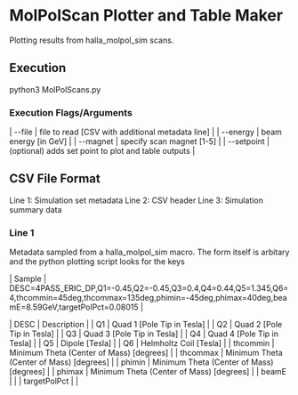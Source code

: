 # MolPolScan Plotter and Table Maker
Plotting results from halla_molpol_sim scans. 

## Execution
python3 MolPolScans.py 

### Execution Flags/Arguments
| --file | file to read [CSV with additional metadata line] |
| --energy | beam energy [in GeV] |
| --magnet | specify scan magnet [1-5] |
| --setpoint | (optional) adds set point to plot and table outputs |

## CSV File Format
Line 1: Simulation set metadata
Line 2: CSV header
Line 3: Simulation summary data

### Line 1
Metadata sampled from a halla_molpol_sim macro. The form itself is arbitary and the python plotting script looks for the keys

| Sample | DESC=4PASS_ERIC_DP,Q1=-0.45,Q2=-0.45,Q3=0.4,Q4=0.44,Q5=1.345,Q6=4,thcommin=45deg,thcommax=135deg,phimin=-45deg,phimax=40deg,beamE=8.59GeV,targetPolPct=0.08015 |

| DESC | Description |
| Q1 | Quad 1 [Pole Tip in Tesla] |
| Q2 | Quad 2 [Pole Tip in Tesla] |
| Q3 | Quad 3 [Pole Tip in Tesla] |
| Q4 | Quad 4 [Pole Tip in Tesla] |
| Q5 | Dipole [Tesla] |
| Q6 | Helmholtz Coil [Tesla] |
| thcommin | Minimum Theta (Center of Mass) [degrees] |
| thcommax | Minimum Theta (Center of Mass) [degrees] |
| phimin | Minimum Theta (Center of Mass) [degrees] |
| phimax | Minimum Theta (Center of Mass) [degrees] |
| beamE |  |
| targetPolPct |  |